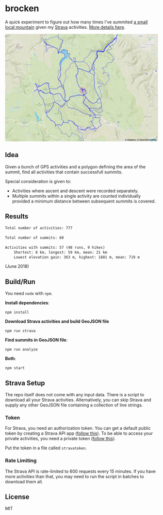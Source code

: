# brocken

A quick experiment to figure out how many times I've summited [a small local mountain](https://en.wikipedia.org/wiki/Brocken) given my [Strava](https://strava.com) activities. [More details here](http://ahammer.me/2018/06/counting-mountain-summits-with-strava/).

[ ![Screenshot](screenshot.jpg) ](screenshot.jpg)

## Idea

Given a bunch of GPS activities and a polygon defining the area of the summit, find all activities that contain successfull summits.

Special consideration is given to:

- Activities where ascent and descent were recorded separately.
- Multiple summits within a single activity are counted individually provided a minimum distance between subsequent summits is covered.

## Results

    Total number of activities: 777

    Total number of summits: 60

    Activities with summits: 57 (48 runs, 9 hikes)
        Shortest: 8 km, longest: 59 km, mean: 21 km
        Lowest elevation gain: 363 m, highest: 1881 m, mean: 719 m

(June 2018)

## Build/Run

You need `node` with `npm`.

**Install dependencies**:

    npm install

**Download Strava activities and build GeoJSON file**

    npm run strava

**Find summits in GeoJSON file**:

    npm run analyze

**Both**:

    npm start

## Strava Setup

The repo itself does not come with any input data. There is a script to download all your Strava activities. Alternatively, you can skip Strava and supply any other GeoJSON file containing a collection of line strings.

### Token

For Strava, you need an authorization token. You can get a default public token by creating a Strava API app ([follow this](https://yizeng.me/2017/01/11/get-a-strava-api-access-token-with-write-permission/)). To be able to access your private activities, you need a private token ([follow this](https://yizeng.me/2017/01/11/get-a-strava-api-access-token-with-write-permission/)).

Put the token in a file called `stravatoken`.

### Rate Limiting

The Strava API is rate-limited to 600 requests every 15 minutes. If you have more activities than that, you may need to run the script in batches to download them all.

## License

MIT